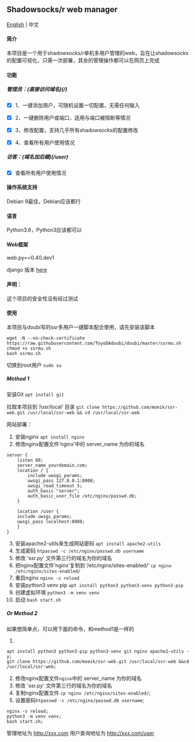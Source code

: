 ## Shadowsocks/r web manager

[English](https://github.com/moeik/ssr-web) | 中文

#### 简介

本项目是一个用于shadowsocks/r单机多用户管理的web，旨在让shadowsocks的配置可视化，只需一次部署，其余的管理操作都可以在网页上完成

#### 功能

##### 管理员：(直接访问域名)(/)

- [x] 1、一键添加用户，可随机设置一切配置，无需任何输入

- [x] 2、一键删除用户或端口，适用与端口被阻断等情况

- [x] 3、修改配置，支持几乎所有shadowsocks的配置修改

- [x] 4、查看所有用户使用情况

##### 访客：(域名加后缀)(/user)

- [x] 查看所有用户使用情况

#### 操作系统支持

Debian 9最佳，Debian应该都行

#### 语言

Python3.6，Python3应该都可以

#### Web框架

web.py==0.40.dev1

django 版本 [here](https://github.com/moeik/shadowsocks-monitor)

#### 声明：

这个项目的安全性没有经过测试

#### 使用

本项目与doubi写的ssr多用户一键脚本配合使用，请先安装该脚本

```
wget -N --no-check-certificate https://raw.githubusercontent.com/ToyoDAdoubi/doubi/master/ssrmu.sh
chmod +x ssrmu.sh
bash ssrmu.sh
```

切换到root用户  `sudo su`

##### Method 1

安装Git  `apt install git`

拉取本项目到 ’/usr/local‘ 目录 `git clone https://github.com/moeik/ssr-web.git /usr/local/ssr-web && cd /usr/local/ssr-web`

网站部署：

1. 安装nginx  `apt install nginx` 
2. 修改nginx配置文件‘nginx’中的 server_name 为你的域名 
```
server {
	listen 80;
	server_name yourdomain.com;
	location / {
		include uwsgi_params;
		uwsgi_pass 127.0.0.1:8008;
		uwsgi_read_timeout 5;
		auth_basic "server";
		auth_basic_user_file /etc/nginx/passwd.db;
	}

	location /user {
	include uwsgi_params;
	uwsgi_pass localhost:8008;
	}
}
```
3. 安装apache2-utils来生成网站密码 `apt install apache2-utils`
4. 生成密码 `htpasswd -c /etc/nginx/passwd.db username`
5. 修改 'ssr.py' 文件第三行的域名为你的域名        
6. 把nginx配置文件’nginx‘复制到 ’/etc/nginx/sites-enabled/‘ `cp nginx /etc/nginx/sites-enabled/`                
7. 重启nginx  `nginx -s reload`                    
8. 安装python3 venv pip `apt install python3 python3-venv python3-pip`
9. 创建虚拟环境 `python3 -m venv venv`          
10. 启动 `bash start.sh` 

##### Or Method 2
如果想简单点，可以用下面的命令，和method1是一样的

1. 
```
apt install python3 python3-pip python3-venv git nginx apache2-utils -y;
git clone https://github.com/moeik/ssr-web.git /usr/local/ssr-web &&cd /usr/local/ssr-web;
```
2. 修改nginx配置文件`nginx`中的 server_name 为你的域名 
3. 修改 'ssr.py' 文件第三行的域名为你的域名        
4. 复制nginx配置文件 `cp nginx /etc/nginx/sites-enabled/`;
5. 设置密码`htpasswd -c /etc/nginx/passwd.db username`;

```
nginx -s reload;
python3 -m venv venv;
bash start.sh;

```

管理地址为 http://xxx.com
用户查询地址为 http://xxx.com/user
